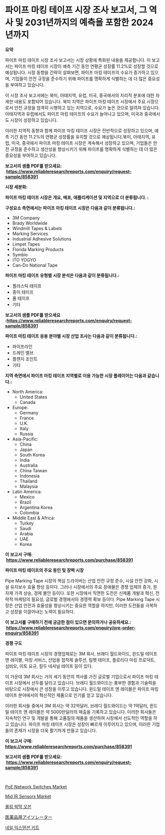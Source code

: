 <p><h1>파이프 마킹 테이프 시장 조사 보고서, 그 역사 및 2031년까지의 예측을 포함한 2024년까지</h1></p><p><strong>요약</strong></p>
<p><p>파이프 마킹 테이프 시장 조사 보고서는 시장 상황에 특화된 내용을 제공합니다. 이 보고서는 파이프 마킹 테이프 시장이 예측 기간 동안 연평균 성장률 11.2%로 성장할 것으로 예상됩니다. 시장 동향을 간략히 살펴보면, 파이프 마킹 테이프의 수요가 증가하고 있으며, 기업들이 안전 규정을 준수하기 위해 파이프를 명확하게 식별하는 데 더 많은 중요성을 부여하고 있습니다.</p><p>이 시장 조사 보고서에는 북미, 아태지역, 유럽, 미국, 중국에서의 지리적 분포에 대한 자세한 내용도 포함되어 있습니다. 북미 지역은 파이프 마킹 테이프 시장에서 주요 시장으로서 안전 규정을 엄격히 시행하고 있는 지역으로, 수요가 높은 것으로 알려져 있습니다. 아태지역과 유럽에서도 파이프 마킹 테이프의 수요가 늘어나고 있으며, 미국과 중국에서도 시장이 성장하고 있습니다.</p><p>이러한 지역적 동향과 함께 파이프 마킹 테이프 시장은 전반적으로 성장하고 있으며, 예측 기간 동안 11.2%의 연평균 성장률을 유지할 것으로 예상됩니다.북미, 아태지역, 유럽, 미국, 중국에서 파이프 마킹 테이프 시장은 계속해서 성장하고 있으며, 기업들은 안전 규정을 준수하고 생산성을 향상시키기 위해 파이프를 명확하게 식별하는 데 더 많은 중요성을 부여하고 있습니다.</p></p>
<p><strong>보고서의 샘플 PDF를 받으세요: &nbsp;<a href="https://www.reliableresearchreports.com/enquiry/request-sample/858391">https://www.reliableresearchreports.com/enquiry/request-sample/858391</a></strong></p>
<p><strong>시장 세분화:</strong></p>
<p><strong> 파이프 마킹 테이프 시장은 개요, 배포, 애플리케이션 및 지역으로 더 분류됩니다. :</strong></p>
<p><strong>구성요소 측면에서는 파이프 마킹 테이프 시장은 다음과 같이 분류됩니다.:</strong></p>
<p><ul><li>3M Company</li><li>Brady Worldwide</li><li>Windmill Tapes & Labels</li><li>Marking Services</li><li>Industrial Adhesive Solutions</li><li>Limpet Tapes</li><li>Florida Marking Products</li><li>Symbio</li><li>ITO YOGYO</li><li>Can-Do National Tape</li></ul></p>
<p><strong> 파이프 마킹 테이프 유형별 시장 분석은 다음과 같이 분류됩니다.:</strong></p>
<p><ul><li>플라스틱 테이프</li><li>종이 테이프</li><li>폼 테이프</li><li>기타</li></ul></p>
<p><strong>보고서의 샘플 PDF를 받으세요 :<a href="https://www.reliableresearchreports.com/enquiry/request-sample/858391">https://www.reliableresearchreports.com/enquiry/request-sample/858391</a></strong></p>
<p><strong> 파이프 마킹 테이프 응용 분야별 시장 산업 조사는 다음과 같이 분류됩니다.:</strong></p>
<p><ul><li>파이프라인</li><li>드레인 밸브</li><li>플랜지 조인트</li><li>기타</li></ul></p>
<p><strong>지역 측면에서 파이프 마킹 테이프 지역별로 이용 가능한 시장 플레이어는 다음과 같습니다.:</strong></p>
<p><ul>
    <li>
        North America:
        <ul>
            <li>United States</li>
            <li>Canada</li>
        </ul>
    </li>
    <li>
        Europe:
        <ul>
            <li>Germany</li>
            <li>France</li>
            <li>U.K.</li>
            <li>Italy</li>
            <li>Russia</li>
        </ul>
    </li>
    <li>
        Asia-Pacific:
        <ul>
            <li>China</li>
            <li>Japan</li>
            <li>South Korea</li>
            <li>India</li>
            <li>Australia</li>
            <li>China Taiwan</li>
            <li>Indonesia</li>
            <li>Thailand</li>
            <li>Malaysia</li>
        </ul>
    </li>
    <li>
        Latin America:
        <ul>
            <li>Mexico</li>
            <li>Brazil</li>
            <li>Argentina Korea</li>
            <li>Colombia</li>
        </ul>
    </li>
    <li>
        Middle East & Africa:
        <ul>
            <li>Turkey</li>
            <li>Saudi</li>
            <li>Arabia</li>
            <li>UAE</li>
            <li>Korea</li>
        </ul>
    </li>
    </ul></p>
<p><strong>이 보고서 구매: &nbsp;<a href="https://www.reliableresearchreports.com/purchase/858391">https://www.reliableresearchreports.com/purchase/858391</a></strong></p>
<p><strong>파이프 마킹 테이프의 주요 동인 및 장벽 시장</strong></p>
<p><p>Pipe Marking Tape 시장의 핵심 드라이버는 산업 안전 규정 준수, 시설 안전 강화, 시설 유지보수 효율 향상 등이다. 그러나 시장에서의 주요 장애물은 경쟁 업체의 증가, 원자재 가격 상승, 경제 불안 등이다. 또한 시장에서 직면한 도전은 신제품 개발과 혁신, 전략적 마케팅의 필요성, 글로벌 경쟁에서의 경쟁력 확보 등이다. Pipe Marking Tape 시장은 산업 안전과 효율성을 향상시키는 중요한 역할을 하지만, 이러한 도전들을 극복하고 성장을 이끌어내는 노력이 필요하다.</p></p>
<p><strong>이 보고서를 구매하기 전에 궁금한 점이 있으면 문의하거나 공유하세요.: &nbsp;<a href="https://www.reliableresearchreports.com/enquiry/pre-order-enquiry/858391">https://www.reliableresearchreports.com/enquiry/pre-order-enquiry/858391</a></strong></p>
<p><strong>경쟁 구도</strong></p>
<p><p>파이프 마킹 테이프 시장의 경쟁업체로는 3M 회사, 브래디 월드와이드, 윈드밀 테이프 앤 레이블, 마킹 서비스, 산업용 접착제 솔루션, 림펫 테이프, 플로리다 마킹 프로덕트, 심비오, 이토 요규, 킬두 네셔널 테이프 등이 있다. </p><p>이 가운데 3M 회사는 거의 세기 동안의 역사를 가진 글로벌 기업으로서 파이프 마킹 테이프 시장에서 선두를 달리고 있습니다. 브레디 월드와이드는 풍부한 경험과 기술력을 바탕으로 시장에서 큰 성장을 이루고 있습니다. 윈드밀 테이프 앤 레이블은 파이프 마킹 테이프 분야에서의 혁신적인 제품으로 인기를 얻고 있습니다.</p><p>이러한 회사들 중에서 3M 회사는 약 32억달러, 브레디 월드와이드는 약 1억달러, 윈드밀 테이프 앤 레이블은 약 5000만달러의 매출을 기록하고 있습니다. 이러한 회사들은 지속적인 연구 및 개발을 통해 고품질의 제품을 생산하여 시장에서 선도적인 역할을 하고 있습니다. 파이프 마킹 테이프 시장은 성장이 빠르게 이루어지고 있으며, 이러한 기업들의 존재가 시장을 더욱 활기차게 만들고 있습니다.</p></p>
<p><strong>이 보고서 구매: &nbsp; <a href="https://www.reliableresearchreports.com/purchase/858391">https://www.reliableresearchreports.com/purchase/858391</a></strong></p>
<p><strong>보고서의 샘플 PDF를 받으세요: &nbsp;<a href="https://www.reliableresearchreports.com/enquiry/request-sample/858391">https://www.reliableresearchreports.com/enquiry/request-sample/858391</a></strong><strong></strong></p>
<p>&nbsp;</p>
<p><p><a href="https://github.com/YashRP12/Market-Research-Report-List-3/blob/main/poe-network-switches-market.md">PoE Network Switches Market</a></p><p><a href="https://github.com/khayangel/Market-Research-Report-List-2/blob/main/mid-ir-sensors-market.md">Mid IR Sensors Market</a></p><p><a href="https://medium.com/@whitneymurphy1982/%EB%A1%A4%EB%A7%81-%EC%96%87%EC%9D%80-%ED%95%84%EB%A6%84-%EC%98%A4%EB%B8%90-%EC%8B%9C%EC%9E%A5-%EA%B7%9C%EB%AA%A8-%EC%8B%9C%EC%9E%A5-%EC%A0%84%EB%A7%9D-%EB%B0%8F-%EC%8B%9C%EC%9E%A5-%EC%98%88%EC%B8%A1-2024%EB%85%84%EB%B6%80%ED%84%B0-2031%EB%85%84%EA%B9%8C%EC%A7%80-7f9893466d90">롤링 박막 오븐</a></p><p><a href="https://github.com/SarahFahey88/Market-Research-Report-List-1/blob/main/156035710594.md">医薬品用アイソレーター</a></p><p><a href="https://medium.com/@sandubujor71/%EB%84%A4%EC%9D%BC-%EC%9D%B5%EC%8A%A4%ED%85%90%EC%85%98-%ED%82%A4%ED%8A%B8-%EC%8B%9C%EC%9E%A5-%EC%8B%9C%EC%9E%A5-cagr-%EC%8B%9C%EC%9E%A5-%ED%8A%B8%EB%A0%8C%EB%93%9C-%EB%B0%8F-%EC%84%B1%EC%9E%A5-%EC%A0%84%EB%9E%B5%EC%97%90-%EB%8C%80%ED%95%9C-%ED%86%B5%EC%B0%B0%EB%A0%A5-f1de122de521">네일 익스텐션 키트</a></p></p>